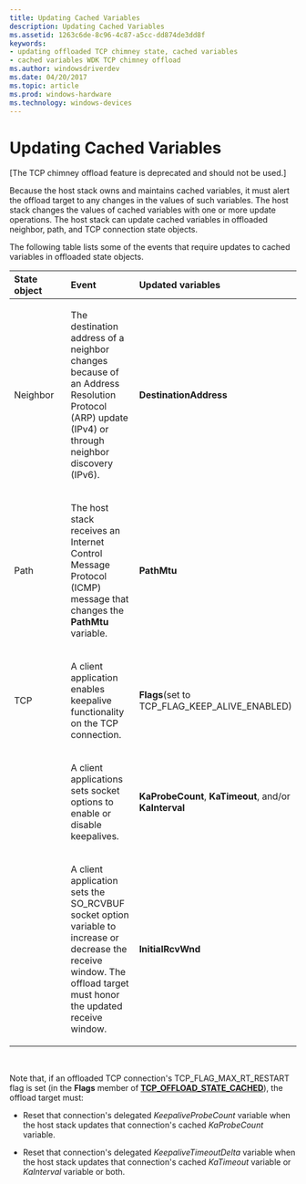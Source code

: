 ```yaml
---
title: Updating Cached Variables
description: Updating Cached Variables
ms.assetid: 1263c6de-8c96-4c87-a5cc-dd874de3dd8f
keywords:
- updating offloaded TCP chimney state, cached variables
- cached variables WDK TCP chimney offload
ms.author: windowsdriverdev
ms.date: 04/20/2017
ms.topic: article
ms.prod: windows-hardware
ms.technology: windows-devices
---
```


# Updating Cached Variables


\[The TCP chimney offload feature is deprecated and should not be used.\]




Because the host stack owns and maintains cached variables, it must alert the offload target to any changes in the values of such variables. The host stack changes the values of cached variables with one or more update operations. The host stack can update cached variables in offloaded neighbor, path, and TCP connection state objects.

The following table lists some of the events that require updates to cached variables in offloaded state objects.

<table>
<colgroup>
<col width="33%" />
<col width="33%" />
<col width="33%" />
</colgroup>
<thead>
<tr class="header">
<th align="left">State object</th>
<th align="left">Event</th>
<th align="left">Updated variables</th>
</tr>
</thead>
<tbody>
<tr class="odd">
<td align="left"><p>Neighbor</p></td>
<td align="left"><p>The destination address of a neighbor changes because of an Address Resolution Protocol (ARP) update (IPv4) or through neighbor discovery (IPv6).</p></td>
<td align="left"><p><strong>DestinationAddress</strong></p></td>
</tr>
<tr class="even">
<td align="left"><p>Path</p></td>
<td align="left"><p>The host stack receives an Internet Control Message Protocol (ICMP) message that changes the <strong>PathMtu</strong> variable.</p></td>
<td align="left"><p><strong>PathMtu</strong></p></td>
</tr>
<tr class="odd">
<td align="left"><p>TCP</p></td>
<td align="left"><p>A client application enables keepalive functionality on the TCP connection.</p></td>
<td align="left"><p><strong>Flags</strong>(set to TCP_FLAG_KEEP_ALIVE_ENABLED)</p></td>
</tr>
<tr class="even">
<td align="left"></td>
<td align="left"><p>A client applications sets socket options to enable or disable keepalives.</p></td>
<td align="left"><p><strong>KaProbeCount</strong>, <strong>KaTimeout</strong>, and/or <strong>KaInterval</strong></p></td>
</tr>
<tr class="odd">
<td align="left"></td>
<td align="left"><p>A client application sets the SO_RCVBUF socket option variable to increase or decrease the receive window. The offload target must honor the updated receive window.</p></td>
<td align="left"><p><strong>InitialRcvWnd</strong></p></td>
</tr>
</tbody>
</table>

 

Note that, if an offloaded TCP connection's TCP\_FLAG\_MAX\_RT\_RESTART flag is set (in the **Flags** member of [**TCP\_OFFLOAD\_STATE\_CACHED**](https://msdn.microsoft.com/library/windows/hardware/ff570937)), the offload target must:

-   Reset that connection's delegated *KeepaliveProbeCount* variable when the host stack updates that connection's cached *KaProbeCount* variable.

-   Reset that connection's delegated *KeepaliveTimeoutDelta* variable when the host stack updates that connection's cached *KaTimeout* variable or *KaInterval* variable or both.

 

 





